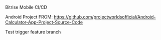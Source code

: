 Bitrise Mobile CI/CD

Android Project FROM: https://github.com/projectworldsofficial/Android-Calculator-App-Project-Source-Code

Test trigger feature branch
